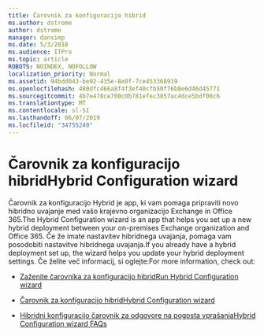 ```yaml
---
title: Čarovnik za konfiguracijo hibrid
ms.author: dstrome
author: dstrome
manager: dansimp
ms.date: 5/3/2018
ms.audience: ITPro
ms.topic: article
ROBOTS: NOINDEX, NOFOLLOW
localization_priority: Normal
ms.assetid: 94bdd043-be92-435e-8e0f-7ce453368919
ms.openlocfilehash: 480dfc466a8f4f3ef40cfb50f76b8e6d46d45771
ms.sourcegitcommit: 4b7e478ce700c0b781efec3857ac4dce5bdf00c6
ms.translationtype: MT
ms.contentlocale: sl-SI
ms.lasthandoff: 06/07/2019
ms.locfileid: "34755240"
---
```

# <a name="hybrid-configuration-wizard"></a><span data-ttu-id="f634a-102">Čarovnik za konfiguracijo hibrid</span><span class="sxs-lookup"><span data-stu-id="f634a-102">Hybrid Configuration wizard</span></span>

<span data-ttu-id="f634a-103">Čarovnik za konfiguracijo Hybrid je app, ki vam pomaga pripraviti novo hibridno uvajanje med vašo krajevno organizacijo Exchange in Office 365.</span><span class="sxs-lookup"><span data-stu-id="f634a-103">The Hybrid Configuration wizard is an app that helps you set up a new hybrid deployment between your on-premises Exchange organization and Office 365.</span></span> <span data-ttu-id="f634a-104">Če že imate nastavitev hibridnega uvajanja, pomaga vam posodobiti nastavitve hibridnega uvajanja.</span><span class="sxs-lookup"><span data-stu-id="f634a-104">If you already have a hybrid deployment set up, the wizard helps you update your hybrid deployment settings.</span></span> <span data-ttu-id="f634a-105">Če želite več informacij, si oglejte:</span><span class="sxs-lookup"><span data-stu-id="f634a-105">For more information, check out:</span></span>
  
- [<span data-ttu-id="f634a-106">Zaženite čarovnika za konfiguracijo hibrid</span><span class="sxs-lookup"><span data-stu-id="f634a-106">Run Hybrid Configuration wizard</span></span>](https://technet.microsoft.com/library/mt595788%28v=exchg.150%29.aspx)
    
- [<span data-ttu-id="f634a-107">Čarovnik za konfiguracijo hibrid</span><span class="sxs-lookup"><span data-stu-id="f634a-107">Hybrid Configuration wizard</span></span>](https://technet.microsoft.com/library/hh529921%28v=exchg.150%29.aspx)
    
- [<span data-ttu-id="f634a-108">Hibridni konfiguracijo čarovnik za odgovore na pogosta vprašanja</span><span class="sxs-lookup"><span data-stu-id="f634a-108">Hybrid Configuration wizard FAQs</span></span>](https://technet.microsoft.com/library/mt488940%28v=exchg.150%29.aspx)
    

